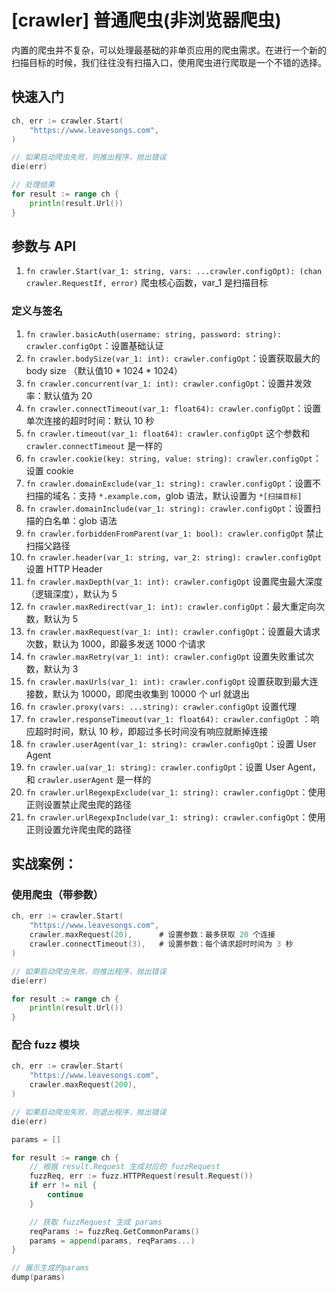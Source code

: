 
# [crawler] 普通爬虫(非浏览器爬虫)

内置的爬虫并不复杂，可以处理最基础的非单页应用的爬虫需求。在进行一个新的扫描目标的时候，我们往往没有扫描入口，使用爬虫进行爬取是一个不错的选择。

## 快速入门

```go
ch, err := crawler.Start(
    "https://www.leavesongs.com",
)

// 如果启动爬虫失败，则推出程序，抛出错误
die(err)

// 处理结果
for result := range ch {
    println(result.Url())
}
```

## 参数与 API

1. `fn crawler.Start(var_1: string, vars: ...crawler.configOpt): (chan crawler.RequestIf, error)` 爬虫核心函数，var_1 是扫描目标

### 定义与签名

1. `fn crawler.basicAuth(username: string, password: string): crawler.configOpt`：设置基础认证
1. `fn crawler.bodySize(var_1: int): crawler.configOpt`：设置获取最大的 body size （默认值10 * 1024 * 1024）
1. `fn crawler.concurrent(var_1: int): crawler.configOpt`：设置并发效率：默认值为 20
1. `fn crawler.connectTimeout(var_1: float64): crawler.configOpt`：设置单次连接的超时时间：默认 10 秒
1. `fn crawler.timeout(var_1: float64): crawler.configOpt` 这个参数和 `crawler.connectTimeout` 是一样的
1. `fn crawler.cookie(key: string, value: string): crawler.configOpt`：设置 cookie
1. `fn crawler.domainExclude(var_1: string): crawler.configOpt`：设置不扫描的域名：支持 `*.example.com`，glob 语法，默认设置为 `*[扫描目标]`
1. `fn crawler.domainInclude(var_1: string): crawler.configOpt`：设置扫描的白名单：glob 语法
1. `fn crawler.forbiddenFromParent(var_1: bool): crawler.configOpt` 禁止扫描父路径
1. `fn crawler.header(var_1: string, var_2: string): crawler.configOpt` 设置 HTTP Header
1. `fn crawler.maxDepth(var_1: int): crawler.configOpt` 设置爬虫最大深度（逻辑深度），默认为 5
1. `fn crawler.maxRedirect(var_1: int): crawler.configOpt`：最大重定向次数，默认为 5
1. `fn crawler.maxRequest(var_1: int): crawler.configOpt`：设置最大请求次数，默认为 1000，即最多发送 1000 个请求
1. `fn crawler.maxRetry(var_1: int): crawler.configOpt` 设置失败重试次数，默认为 3
1. `fn crawler.maxUrls(var_1: int): crawler.configOpt` 设置获取到最大连接数，默认为 10000，即爬虫收集到 10000 个 url 就退出
1. `fn crawler.proxy(vars: ...string): crawler.configOpt` 设置代理
1. `fn crawler.responseTimeout(var_1: float64): crawler.configOpt` ：响应超时时间，默认 10 秒，即超过多长时间没有响应就断掉连接
1. `fn crawler.userAgent(var_1: string): crawler.configOpt`：设置 User Agent
1. `fn crawler.ua(var_1: string): crawler.configOpt`：设置 User Agent，和 `crawler.userAgent` 是一样的
1. `fn crawler.urlRegexpExclude(var_1: string): crawler.configOpt`：使用正则设置禁止爬虫爬的路径
1. `fn crawler.urlRegexpInclude(var_1: string): crawler.configOpt`：使用正则设置允许爬虫爬的路径

## 实战案例：

### 使用爬虫（带参数）

```go
ch, err := crawler.Start(
    "https://www.leavesongs.com",
    crawler.maxRequest(20),      # 设置参数：最多获取 20 个连接
    crawler.connectTimeout(3),   # 设置参数：每个请求超时时间为 3 秒
)

// 如果启动爬虫失败，则推出程序，抛出错误
die(err)

for result := range ch {
    println(result.Url())
}
```

### 配合 fuzz 模块

```go
ch, err := crawler.Start(
    "https://www.leavesongs.com",
    crawler.maxRequest(200),
)

// 如果启动爬虫失败，则退出程序，抛出错误
die(err)

params = []

for result := range ch {
    // 根据 result.Request 生成对应的 fuzzRequest
    fuzzReq, err := fuzz.HTTPRequest(result.Request())
    if err != nil {
        continue
    }

    // 获取 fuzzRequest 生成 params
    reqParams := fuzzReq.GetCommonParams()
    params = append(params, reqParams...)
}

// 展示生成的params
dump(params)
```